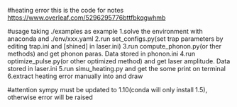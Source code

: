 #heating error
this is the code for notes 
https://www.overleaf.com/5296295776bttfbkqgwhmb

#usage
taking ./examples as example
1.solve the environment with anaconda and ./env/xxx.yaml
2.run set_configs.py(set trap parameters by editing trap.ini and [shined] in laser.ini)
3.run compute_phonon.py(or ther methods) and get phonon paras. Data stored in phonon.ini
4.run optimize_pulse.py(or other optimized method) and get laser amplitude. Data stored in laser.ini
5.run simu_heating.py and get the some print on terminal
6.extract heating error manually into and draw

#attention
sympy must be updated to 1.10(conda will only install 1.5), otherwise error will be raised